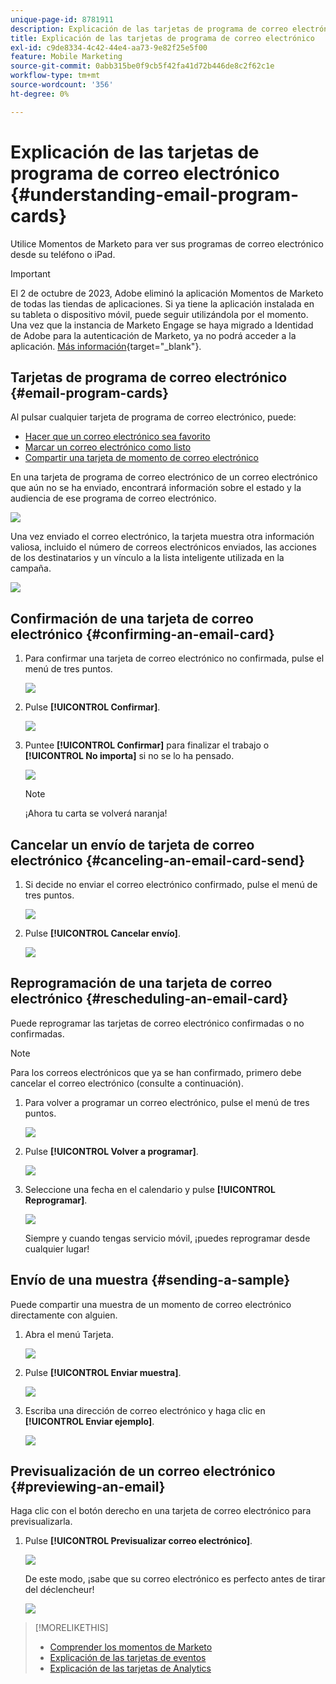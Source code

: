 ```yaml
---
unique-page-id: 8781911
description: Explicación de las tarjetas de programa de correo electrónico - Documentos de Marketo - Documentación del producto
title: Explicación de las tarjetas de programa de correo electrónico
exl-id: c9de8334-4c42-44e4-aa73-9e82f25e5f00
feature: Mobile Marketing
source-git-commit: 0abb315be0f9cb5f42fa41d72b446de8c2f62c1e
workflow-type: tm+mt
source-wordcount: '356'
ht-degree: 0%

---
```


# Explicación de las tarjetas de programa de correo electrónico {#understanding-email-program-cards}

Utilice Momentos de Marketo para ver sus programas de correo electrónico desde su teléfono o iPad.

>[!IMPORTANT]
>
>El 2 de octubre de 2023, Adobe eliminó la aplicación Momentos de Marketo de todas las tiendas de aplicaciones. Si ya tiene la aplicación instalada en su tableta o dispositivo móvil, puede seguir utilizándola por el momento. Una vez que la instancia de Marketo Engage se haya migrado a Identidad de Adobe para la autenticación de Marketo, ya no podrá acceder a la aplicación. [Más información](https://nation.marketo.com/t5/product-discussions/marketo-events-app-and-marketo-moments-app-end-of-life/m-p/340712/highlight/true#M193869){target="_blank"}.

## Tarjetas de programa de correo electrónico {#email-program-cards}

Al pulsar cualquier tarjeta de programa de correo electrónico, puede:

* [Hacer que un correo electrónico sea favorito](/help/marketo/product-docs/core-marketo-concepts/mobile-apps/marketo-moments/working-with-moments/creating-a-favorite.md)
* [Marcar un correo electrónico como listo](/help/marketo/product-docs/core-marketo-concepts/mobile-apps/marketo-moments/working-with-moments/marking-it-done.md)
* [Compartir una tarjeta de momento de correo electrónico](/help/marketo/product-docs/core-marketo-concepts/mobile-apps/marketo-moments/working-with-moments/sharing-a-moment.md)

En una tarjeta de programa de correo electrónico de un correo electrónico que aún no se ha enviado, encontrará información sobre el estado y la audiencia de ese programa de correo electrónico.

![](assets/image2015-7-2-9-3a33-3a47.png)

Una vez enviado el correo electrónico, la tarjeta muestra otra información valiosa, incluido el número de correos electrónicos enviados, las acciones de los destinatarios y un vínculo a la lista inteligente utilizada en la campaña.

![](assets/image2015-9-25-10-3a5-3a29.png)

## Confirmación de una tarjeta de correo electrónico {#confirming-an-email-card}

1. Para confirmar una tarjeta de correo electrónico no confirmada, pulse el menú de tres puntos.

   ![](assets/image2015-7-16-17-3a6-3a16.png)

1. Pulse **[!UICONTROL Confirmar]**.

   ![](assets/image2015-7-16-17-3a8-3a34.png)

1. Puntee **[!UICONTROL Confirmar]** para finalizar el trabajo o **[!UICONTROL No importa]** si no se lo ha pensado.

   ![](assets/image2015-7-16-17-3a12-3a18.png)

   >[!NOTE]
   >
   >¡Ahora tu carta se volverá naranja!

## Cancelar un envío de tarjeta de correo electrónico {#canceling-an-email-card-send}

1. Si decide no enviar el correo electrónico confirmado, pulse el menú de tres puntos.

   ![](assets/image2015-7-17-9-3a50-3a49.png)

1. Pulse **[!UICONTROL Cancelar envío]**.

   ![](assets/image2015-7-17-9-3a52-3a54.png)

## Reprogramación de una tarjeta de correo electrónico {#rescheduling-an-email-card}

Puede reprogramar las tarjetas de correo electrónico confirmadas o no confirmadas.

>[!NOTE]
>
>Para los correos electrónicos que ya se han confirmado, primero debe cancelar el correo electrónico (consulte a continuación).

1. Para volver a programar un correo electrónico, pulse el menú de tres puntos.

   ![](assets/image2015-7-17-9-3a58-3a44.png)

1. Pulse **[!UICONTROL Volver a programar]**.

   ![](assets/image2015-7-17-10-3a0-3a32.png)

1. Seleccione una fecha en el calendario y pulse **[!UICONTROL Reprogramar]**.

   ![](assets/image2015-7-17-10-3a5-3a55.png)

   Siempre y cuando tengas servicio móvil, ¡puedes reprogramar desde cualquier lugar!

## Envío de una muestra {#sending-a-sample}

Puede compartir una muestra de un momento de correo electrónico directamente con alguien.

1. Abra el menú Tarjeta.

   ![](assets/image2015-7-14-16-3a44-3a7.png)

1. Pulse **[!UICONTROL Enviar muestra]**.

   ![](assets/image2015-7-14-16-3a40-3a54.png)

1. Escriba una dirección de correo electrónico y haga clic en **[!UICONTROL Enviar ejemplo]**.

   ![](assets/image2015-7-14-17-3a2-3a32.png)

## Previsualización de un correo electrónico {#previewing-an-email}

Haga clic con el botón derecho en una tarjeta de correo electrónico para previsualizarla.

1. Pulse **[!UICONTROL Previsualizar correo electrónico]**.

   ![](assets/image2015-7-14-16-3a42-3a21.png)

   De este modo, ¡sabe que su correo electrónico es perfecto antes de tirar del déclencheur!

   ![](assets/image2015-6-30-11-3a15-3a22.png)

>[!MORELIKETHIS]
>
>* [Comprender los momentos de Marketo](/help/marketo/product-docs/core-marketo-concepts/mobile-apps/marketo-moments/understanding-moments/understanding-marketo-moments.md)
>* [Explicación de las tarjetas de eventos](/help/marketo/product-docs/core-marketo-concepts/mobile-apps/marketo-moments/understanding-moments/understanding-event-cards.md)
>* [Explicación de las tarjetas de Analytics](/help/marketo/product-docs/core-marketo-concepts/mobile-apps/marketo-moments/understanding-moments/understanding-analytics-cards.md)
